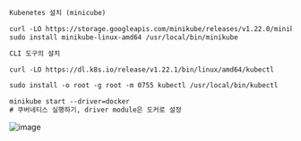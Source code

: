 ```html:ku.html
Kubenetes 설치 (minicube) 

curl -LO https://storage.googleapis.com/minikube/releases/v1.22.0/minikube-linux-amd64 
sudo install minikube-linux-amd64 /usr/local/bin/minikube 

CLI 도구의 설치 

curl -LO https://dl.k8s.io/release/v1.22.1/bin/linux/amd64/kubectl 

sudo install -o root -g root -m 0755 kubectl /usr/local/bin/kubectl 
```
```html:ku1.html
minikube start --driver=docker
# 쿠버네티스 실행하기, driver module은 도커로 설정
```
![image](https://user-images.githubusercontent.com/58325946/217416911-7507500e-1f6e-455d-9660-0ca3cc22b451.png)
```html:ku2.html


```
